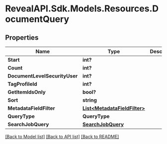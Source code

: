 # RevealAPI.Sdk.Models.Resources.DocumentQuery
## Properties

Name | Type | Description | Notes
------------ | ------------- | ------------- | -------------
**Start** | **int?** |  | [optional] 
**Count** | **int?** |  | [optional] 
**DocumentLevelSecurityUser** | **int?** |  | [optional] 
**TagProfileId** | **int?** |  | [optional] 
**GetItemIdsOnly** | **bool?** |  | [optional] 
**Sort** | **string** |  | [optional] 
**MetadataFieldFilter** | [**List&lt;MetadataFieldFilter&gt;**](MetadataFieldFilter.md) |  | [optional] 
**QueryType** | **QueryType** |  | [optional] 
**SearchJobQuery** | [**SearchJobQuery**](SearchJobQuery.md) |  | [optional] 

[[Back to Model list]](../README.md#documentation-for-models) [[Back to API list]](../README.md#documentation-for-api-endpoints) [[Back to README]](../README.md)

